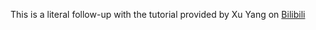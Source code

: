 This is a literal follow-up with the tutorial provided by Xu Yang on [Bilibili](https://www.bilibili.com/video/BV1ZU4y1577q?share_source=copy_web)